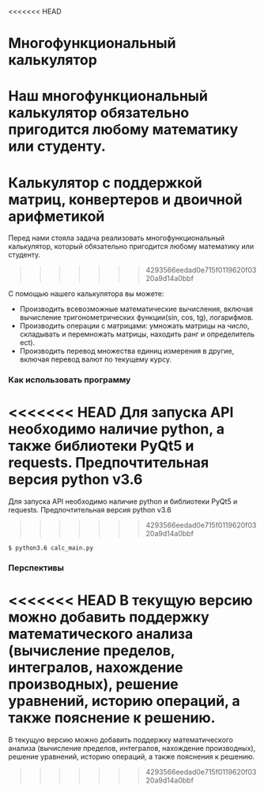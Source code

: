 <<<<<<< HEAD
# Многофункциональный калькулятор

Наш многофункциональный калькулятор обязательно пригодится любому математику или студенту.
=======
# Калькулятор с поддержкой матриц, конвертеров и двоичной арифметикой

Перед нами стояла задача реализовать многофункциональный калькулятор, который обязательно пригодится любому математику или студенту.
>>>>>>> 4293566eedad0e715f0119620f0320a9d14a0bbf

С помощью нашего калькулятора вы можете:
  - Производить всевозможные математические вычисления, включая вычисление тригонометрических функции(sin, cos, tg), логарифмов.
  - Производить операции с матрицами: умножать матрицы на число, складывать и перемножать матрицы, находить ранг и определитель ect).
  - Производить перевод множества единиц измерения в другие, включая перевод валют по текущему курсу.
  
### Как использовать программу

<<<<<<< HEAD
Для запуска API необходимо наличие python, а также библиотеки PyQt5 и requests. Предпочтительная версия python v3.6
=======
Для запуска API необходимо наличие python и библиотеки PyQt5 и requests. Предпочтительная версия python v3.6
>>>>>>> 4293566eedad0e715f0119620f0320a9d14a0bbf
```
$ python3.6 calc_main.py
```
### Перспективы
<<<<<<< HEAD
В текущую версию можно добавить поддержку математического анализа (вычисление пределов, интегралов, нахождение производных), решение уравнений, историю операций, а также пояснение к решению.
=======
В текущую версию можно добавить поддержку математического анализа (вычисление пределов, интегралов, нахождение производных), решение уравнений, историю операций, а также пояснения к решению.
>>>>>>> 4293566eedad0e715f0119620f0320a9d14a0bbf
